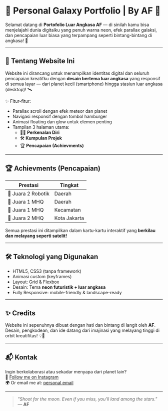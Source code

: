 # 🚀 Personal Galaxy Portfolio | By AF 🌌

Selamat datang di **Portofolio Luar Angkasa AF** — di sinilah kamu bisa menjelajahi dunia digitalku yang penuh warna neon, efek parallax galaksi, dan pencapaian luar biasa yang terpampang seperti bintang-bintang di angkasa! 💫

---

## 🌟 Tentang Website Ini
Website ini dirancang untuk menampilkan identitas digital dan seluruh pencapaian kreatifku dengan **desain bertema luar angkasa** yang responsif di semua layar — dari planet kecil (smartphone) hingga stasiun luar angkasa (desktop)! 🛰️

✨ Fitur-fitur:
- Parallax scroll dengan efek meteor dan planet
- Navigasi responsif dengan tombol hamburger
- Animasi floating dan glow untuk elemen penting
- Tampilan 3 halaman utama:
  - 🧑‍🚀 **Perkenalan Diri**
  - 🛠️ **Kumpulan Projek**
  - 🏆 **Pencapaian (Achievments)**

---

## 🏆 Achievments (Pencapaian)

| Prestasi | Tingkat |
|----------|---------|
| 🥈 Juara 2 Robotik | Daerah |
| 🥇 Juara 1 MHQ     | Daerah |
| 🥇 Juara 1 MHQ     | Kecamatan |
| 🥈 Juara 2 MHQ     | Kota Jakarta |

Semua prestasi ini ditampilkan dalam kartu-kartu interaktif yang **berkilau dan melayang seperti satelit!**

---

## 🛠️ Teknologi yang Digunakan
- HTML5, CSS3 (tanpa framework)
- Animasi custom (keyframes)
- Layout: Grid & Flexbox
- Desain: Tema **neon futuristik + luar angkasa**
- Fully Responsive: mobile-friendly & landscape-ready

---


## ✨ Credits
Website ini sepenuhnya dibuat dengan hati dan bintang di langit oleh **AF**.  
Desain, pengkodean, dan ide datang dari imajinasi yang melayang tinggi di orbit kreatifitas! 💡🚀

---

## 📬 Kontak
Ingin berkolaborasi atau sekadar menyapa dari planet lain?  
📩 [Follow me on Instagram](https://www.instagram.com/fagih_channel/)  
🌍 Or email me at: [personal email](ahmadfagih.arrifai@gmail.com)

---

> _"Shoot for the moon. Even if you miss, you'll land among the stars."_  
> — **AF**

